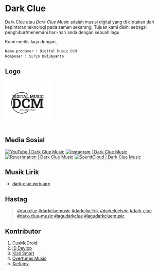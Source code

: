 # Dark Clue
Dark Clue atau *Dark Clue Music* adalah musisi digital yang di ciptakan dari kepintaran teknologi pada zaman sekarang.
Tujuan kami disini sebagai penghibur/menemani hari-hari anda dengan sebuah lagu.

Kami merilis lagu dengan,
```txt
Nama produser : Digital Music DCM
Komposer : Suryo DwiJayanto
```

## Logo
[<img alt="darkcluemusic" title="darkcluemusic" width="30%" src="logo.png" />](logo.png)

## Media Sosial
[<img alt="YouTube | Dark Clue Music" title="YouTube | Dark Clue Music" width="64px" src="https://upload.wikimedia.org/wikipedia/commons/e/ef/Youtube_logo.png" />](https://www.youtube.com/@darkcluemusic) [<img alt="Instagram | Dark Clue Music" title="Instagram | Dark Clue Music" width="64px" src="https://png.pngtree.com/png-clipart/20180626/ourmid/pngtree-instagram-icon-instagram-logo-png-image_3584852.png" />](https://www.instagram.com/darkcluemusic/) [<img alt="Reverbnation | Dark Clue Music" title="Reverbnation | Dark Clue Music" width="64px" src="https://www.shareicon.net/data/2015/08/26/91373_media_512x512.png" />](https://www.reverbnation.com/darkclue) [<img alt="SoundCloud | Dark Clue Music" title="SoundCloud | Dark Clue Music" width="64px" src="https://img.freepik.com/premium-vector/soundcloud-logo_578229-231.jpg" />](https://soundcloud.com/darkclue)

## Musik Lirik
- [dark-clue.web.app](https://dark-clue.web.app)

## Hastag
> [#darkclue](https://darkcluemusic.github.io/) [#darkcluemusic](https://darkcluemusic.github.io/) [#darkcluelirik](https://darkcluemusic.github.io/) [#darkcluelyric](https://darkcluemusic.github.io/) [#dark-clue](https://darkcluemusic.github.io/) [#dark-clue-music](https://darkcluemusic.github.io/) [#lagudarkclue](https://darkcluemusic.github.io/) [#lagudarkcluemusic](https://darkcluemusic.github.io/)

## Kontributor
1. [CusMeDroid](https://github.com/CusMeDroid)
2. [ID Devlop](https://github.com/iddevlop)
3. [Klati Smart](https://github.com/klatismart)
4. [Overtunes Music](https://github.com/overtunesmusic)
5. [Xiefujev](https://github.com/xiefujev)
